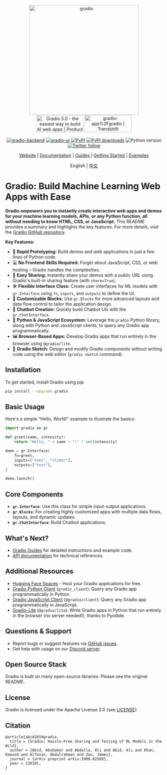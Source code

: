 <div align="center">
<a href="https://gradio.app">
<img src="readme_files/gradio.svg" alt="gradio" width=350>
</a>
</div>

<div align="center">
<span>
<a href="https://www.producthunt.com/posts/gradio-5-0?embed=true&utm_source=badge-featured&utm_medium=badge&utm_souce=badge-gradio&#0045;5&#0045;0" target="_blank"><img src="https://api.producthunt.com/widgets/embed-image/v1/featured.svg?post_id=501906&theme=light" alt="Gradio&#0032;5&#0046;0 - the&#0032;easiest&#0032;way&#0032;to&#0032;build&#0032;AI&#0032;web&#0032;apps | Product Hunt" style="width: 150px; height: 54px;" width="150" height="54" /></a>
<a href="https://trendshift.io/repositories/2145" target="_blank"><img src="https://trendshift.io/api/badge/repositories/2145" alt="gradio-app%2Fgradio | Trendshift" style="width: 150px; height: 55px;" width="150" height="55"/></a>
</span>

[![gradio-backend](https://github.com/gradio-app/gradio/actions/workflows/test-python.yml/badge.svg)](https://github.com/gradio-app/gradio/actions/workflows/test-python.yml)
[![gradio-ui](https://github.com/gradio-app/gradio/actions/workflows/tests-js.yml/badge.svg)](https://github.com/gradio-app/gradio/actions/workflows/tests-js.yml) 
[![PyPI](https://img.shields.io/pypi/v/gradio)](https://pypi.org/project/gradio/)
[![PyPI downloads](https://img.shields.io/pypi/dm/gradio)](https://pypi.org/project/gradio/)
![Python version](https://img.shields.io/badge/python-3.10+-important)
[![Twitter follow](https://img.shields.io/twitter/follow/gradio?style=social&label=follow)](https://twitter.com/gradio)

[Website](https://gradio.app)
| [Documentation](https://gradio.app/docs/)
| [Guides](https://gradio.app/guides/)
| [Getting Started](https://gradio.app/getting_started/)
| [Examples](demo/)

</div>

<div align="center">

English | [中文](readme_files/zh-cn#readme)

</div>

# Gradio: Build Machine Learning Web Apps with Ease

**Gradio empowers you to instantly create interactive web apps and demos for your machine learning models, APIs, or any Python function, all without needing to know HTML, CSS, or JavaScript.**  This README provides a summary and highlights the key features. For more details, visit the [Gradio GitHub repository](https://github.com/gradio-app/gradio).

**Key Features:**

*   🚀 **Rapid Prototyping:** Build demos and web applications in just a few lines of Python code.
*   💻 **No Frontend Skills Required:** Forget about JavaScript, CSS, or web hosting – Gradio handles the complexities.
*   🔗 **Easy Sharing:** Instantly share your demos with a public URL using Gradio's built-in sharing feature (with `share=True`).
*   🛠️ **Flexible Interface Class:** Create user interfaces for ML models with `gr.Interface` using `fn`, `inputs`, and `outputs` to define the UI.
*   🧱 **Customizable Blocks:** Use `gr.Blocks` for more advanced layouts and data flow control to tailor the application design.
*   💬 **Chatbot Creation:** Quickly build Chatbot UIs with the `gr.ChatInterface`.
*   🔌 **Python & JavaScript Ecosystem:** Leverage the `gradio` Python library, along with Python and JavaScript clients, to query any Gradio app programmatically.
*   🖼️ **Browser-Based Apps:** Develop Gradio apps that run entirely in the browser using `@gradio/lite`.
*   🎨 **Gradio Sketch:** Design and modify Gradio components without writing code using the web editor (`gradio sketch` command).

## Installation

To get started, install Gradio using pip:

```bash
pip install --upgrade gradio
```

## Basic Usage

Here's a simple "Hello, World!" example to illustrate the basics:

```python
import gradio as gr

def greet(name, intensity):
    return "Hello, " + name + "!" * int(intensity)

demo = gr.Interface(
    fn=greet,
    inputs=["text", "slider"],
    outputs=["text"],
)

demo.launch()
```

## Core Components

*   **`gr.Interface`**: Use this class for simple input-output applications.
*   **`gr.Blocks`**: For creating highly customized apps with multiple data flows, layouts, and dynamic updates.
*   **`gr.ChatInterface`**:  Build Chatbot applications.

## What's Next?

*   [Gradio Guides](https://www.gradio.app/guides/) for detailed instructions and example code.
*   [API documentation](https://www.gradio.app/docs/) for technical references.

## Additional Resources

*   [Hugging Face Spaces](https://huggingface.co/spaces) - Host your Gradio applications for free.
*   [Gradio Python Client](https://www.gradio.app/guides/getting-started-with-the-python-client) (`gradio_client`): Query any Gradio app programmatically in Python.
*   [Gradio JavaScript Client](https://www.gradio.app/guides/getting-started-with-the-js-client) (`@gradio/client`): Query any Gradio app programmatically in JavaScript.
*   [Gradio-Lite](https://www.gradio.app/guides/gradio-lite) (`@gradio/lite`): Write Gradio apps in Python that run entirely in the browser (no server needed!), thanks to Pyodide.

## Questions & Support

*   Report bugs or suggest features via [GitHub issues](https://github.com/gradio-app/gradio/issues/new/choose).
*   Get help with usage on our [Discord server](https://discord.com/invite/feTf9x3ZSB).

## Open Source Stack

Gradio is built on many open-source libraries.  Please see the original README.

## License

Gradio is licensed under the Apache License 2.0 (see [LICENSE](LICENSE)).

## Citation

```
@article{abid2019gradio,
  title = {Gradio: Hassle-Free Sharing and Testing of ML Models in the Wild},
  author = {Abid, Abubakar and Abdalla, Ali and Abid, Ali and Khan, Dawood and Alfozan, Abdulrahman and Zou, James},
  journal = {arXiv preprint arXiv:1906.02569},
  year = {2019},
}